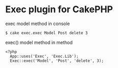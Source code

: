 # Exec plugin for CakePHP

exec model method in console

    $ cake exec.exec Model Post delete 3

exec() model method in method

    <?php
      App::uses('Exec', 'Exec.Lib');
      Exec::exec('Model', 'Post', 'delete', 3);
